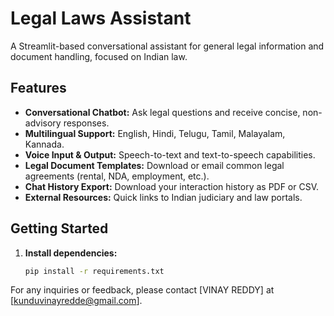 

# Legal Laws Assistant

A Streamlit-based conversational assistant for general legal information and document handling, focused on Indian law.

## Features

- **Conversational Chatbot:** Ask legal questions and receive concise, non-advisory responses.
- **Multilingual Support:** English, Hindi, Telugu, Tamil, Malayalam, Kannada.
- **Voice Input & Output:** Speech-to-text and text-to-speech capabilities.
- **Legal Document Templates:** Download or email common legal agreements (rental, NDA, employment, etc.).
- **Chat History Export:** Download your interaction history as PDF or CSV.
- **External Resources:** Quick links to Indian judiciary and law portals.

## Getting Started

1. **Install dependencies:**
   ```sh
   pip install -r requirements.txt
For any inquiries or feedback, please contact [VINAY REDDY] at [kunduvinayredde@gmail.com].
